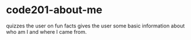 # code201-about-me
quizzes the user on fun facts gives the user some basic information about who am I and where I came from.
